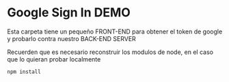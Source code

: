 # Google Sign In DEMO

Esta carpeta tiene un pequeño FRONT-END para obtener el token de google y probarlo contra nuestro
BACK-END SERVER

Recuerden que es necesario reconstruir los modulos de node, en el caso que lo quieran probar localmente

```
npm install
```
